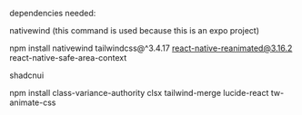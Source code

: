 dependencies needed:

nativewind (this command is used because this is an expo project)

npm install nativewind tailwindcss@^3.4.17 react-native-reanimated@3.16.2 react-native-safe-area-context

shadcnui

npm install class-variance-authority clsx tailwind-merge lucide-react tw-animate-css
